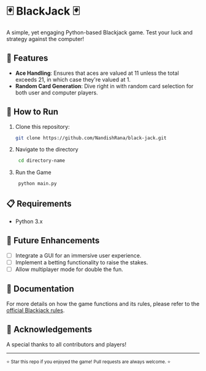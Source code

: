 # 🃏 BlackJack 🃏

A simple, yet engaging Python-based Blackjack game. Test your luck and strategy against the computer!

## 🚀 Features

- **Ace Handling**: Ensures that aces are valued at 11 unless the total exceeds 21, in which case they're valued at 1.
- **Random Card Generation**: Dive right in with random card selection for both user and computer players.

## 🔧 How to Run

1. Clone this repository:
   ```bash
   git clone https://github.com/NandishRana/black-jack.git
   ```
2. Navigate to the directory
   ```bash
    cd directory-name
    ```
3. Run the Game
    ```bash
     python main.py
    ```

   
## 📋 Requirements

- Python 3.x

## 🌟 Future Enhancements

- [ ] Integrate a GUI for an immersive user experience.
- [ ] Implement a betting functionality to raise the stakes.
- [ ] Allow multiplayer mode for double the fun.

## 📖 Documentation

For more details on how the game functions and its rules, please refer to the [official Blackjack rules](https://www.bicyclecards.com/how-to-play/blackjack/).

## 🙏 Acknowledgements

A special thanks to all contributors and players!

---

<sub>⭐ Star this repo if you enjoyed the game! Pull requests are always welcome. ⭐</sub>
